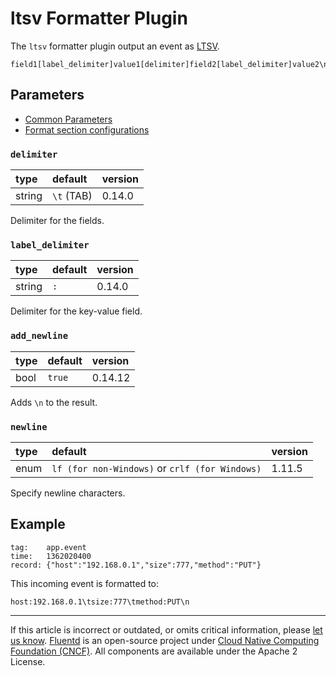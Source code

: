 # ltsv Formatter Plugin

The `ltsv` formatter plugin output an event as [LTSV](http://ltsv.org).

```text
field1[label_delimiter]value1[delimiter]field2[label_delimiter]value2\n
```


## Parameters

-   [Common Parameters](/configuration/plugin-common-parameters.md)
-   [Format section configurations](/configuration/format-section.md)


### `delimiter`

| type   | default    | version |
|:-------|:-----------|:--------|
| string | `\t` (TAB) | 0.14.0  |

Delimiter for the fields.


### `label_delimiter`

| type   | default | version |
|:-------|:--------|:--------|
| string | `:`     | 0.14.0  |

Delimiter for the key-value field.


### `add_newline`

| type | default | version |
|:-----|:--------|:--------|
| bool | `true`  | 0.14.12 |

Adds `\n` to the result.

### `newline`

| type | default                                         | version |
|:-----|:------------------------------------------------|:--------|
| enum | `lf (for non-Windows)` or `crlf (for Windows)`  | 1.11.5  |


Specify newline characters.

## Example

```text
tag:    app.event
time:   1362020400
record: {"host":"192.168.0.1","size":777,"method":"PUT"}
```

This incoming event is formatted to:

```text
host:192.168.0.1\tsize:777\tmethod:PUT\n
```


------------------------------------------------------------------------

If this article is incorrect or outdated, or omits critical information, please
[let us know](https://github.com/fluent/fluentd-docs-gitbook/issues?state=open).
[Fluentd](http://www.fluentd.org/) is an open-source project under
[Cloud Native Computing Foundation (CNCF)](https://cncf.io/). All components are
available under the Apache 2 License.
